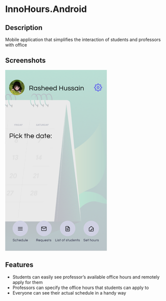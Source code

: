 # InnoHours.Android
## Description
Mobile application that simplifies the interaction of students and professors with office 

## Screenshots
![sdfsd](inno_hours.png)

## Features
- Students can easily see professor’s available office hours and remotely apply for them
- Professors can specify the office hours that students can apply to
- Everyone can see their actual schedule in a handy way
